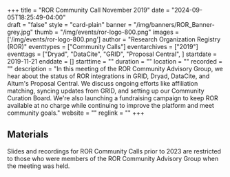 +++
title = "ROR Community Call November 2019" 
date = "2024-09-05T18:25:49-04:00"  
draft = "false" 
style = "card-plain" 
banner = "/img/banners/ROR_Banner-grey.jpg" 
thumb = "/img/events/ror-logo-800.png" 
images = ['/img/events/ror-logo-800.png']
author = "Research Organization Registry (ROR)" 
eventtypes = ["Community Calls"]
eventarchives = ["2019"]
eventtags = ["Dryad", "DataCite", "GRID", "Proposal Central", ]
startdate = 2019-11-21
enddate = []
starttime = ""
duration = ""
location = ""
recorded = ""
description = "In this meeting of the ROR Community Advisory Group, we hear about the status of ROR integrations in GRID, Dryad, DataCite, and Altum's Proposal Central. We discuss ongoing efforts like affiliation matching, syncing updates from GRID, and setting up our Community Curation Board. We're also launching a fundraising campaign to keep ROR available at no charge while continuing to improve the platform and meet community goals."
website = ""
reglink = ""
+++

## Materials 

Slides and recordings for ROR Community Calls prior to 2023 are restricted to those who were members of the ROR Community Advisory Group when the meeting was held. 